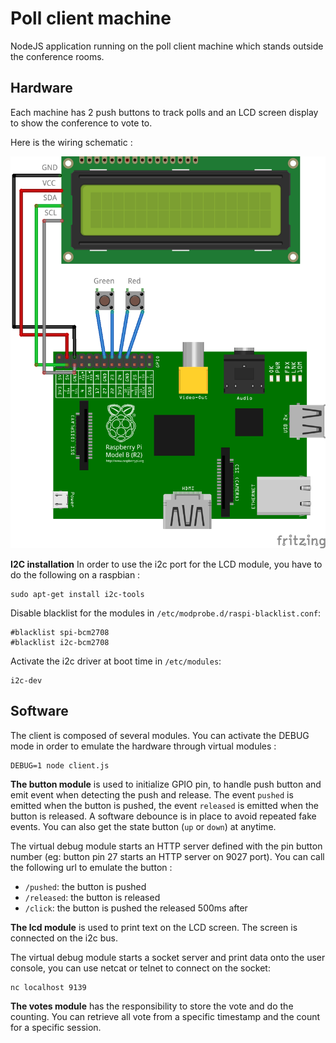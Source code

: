 Poll client machine
===================

NodeJS application running on the poll client machine which stands outside the conference rooms.

Hardware
--------
Each machine has 2 push buttons to track polls and an LCD screen display to show the conference to vote to.

Here is the wiring schematic :

![Wiring](docs/wiring_2014_04_27.png)

**I2C installation**
In order to use the i2c port for the LCD module, you have to do the following on a raspbian :

```
sudo apt-get install i2c-tools
```

Disable blacklist for the modules in `/etc/modprobe.d/raspi-blacklist.conf`:

```
#blacklist spi-bcm2708
#blacklist i2c-bcm2708
```

Activate the i2c driver at boot time in `/etc/modules`:

```
i2c-dev
```

Software
--------
The client is composed of several modules. You can activate the DEBUG mode in order to emulate the hardware through
virtual modules :
```
DEBUG=1 node client.js
```

**The button module** is used to initialize GPIO pin, to handle push button and emit event when detecting the push
and release. The event `pushed` is emitted when the button is pushed, the event `released` is emitted when the button
is released. A software debounce is in place to avoid repeated fake events. You can also get the state button
(`up` or `down`) at anytime.

The virtual debug module starts an HTTP server defined with the pin button number
(eg: button pin 27 starts an HTTP server on 9027 port).
You can call the following url to emulate the button :

- `/pushed`: the button is pushed
- `/released`: the button is released
- `/click`: the button is pushed the released 500ms after


**The lcd module** is used to print text on the LCD screen. The screen is connected on the i2c bus.

The virtual debug module starts a socket server and print data onto the user console, you can use netcat or telnet
to connect on the socket:

```
nc localhost 9139
```


**The votes module** has the responsibility to store the vote and do the counting.
You can retrieve all vote from a specific timestamp and the count for a specific session.
